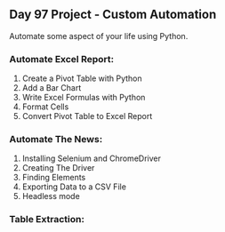 ## Day 97 Project - Custom Automation
Automate some aspect of your life using Python.

### Automate Excel Report:
1. Create a Pivot Table with Python
2. Add a Bar Chart
3. Write Excel Formulas with Python
4. Format Cells
5. Convert Pivot Table to Excel Report

### Automate The News:
1. Installing Selenium and ChromeDriver
2. Creating The Driver
3. Finding Elements
4. Exporting Data to a CSV File
5. Headless mode

### Table Extraction: